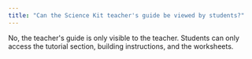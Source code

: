 ```yaml
---
title: "Can the Science Kit teacher's guide be viewed by students?"
---
```


No, the teacher's guide is only visible to the teacher. Students can only access the tutorial section, building instructions, and the worksheets.

